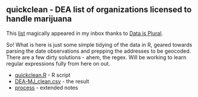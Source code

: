 ## quickclean - DEA list of organizations licensed to handle marijuana

This [list](http://birrenbach.com/INSTITUTE/wp-content/uploads/2016/04/16-00257-F-Final.xlsx.pdf) magically appeared in my inbox thanks to [Data is Plural](https://tinyletter.com/data-is-plural).

So! What is here is just some simple tidying of the data in R, geared towards parsing the date observations and prepping the addresses to be geocoded. There are a few dirty solutions - ahem, the regex. Will be working to learn regular expressions fully from here on out.

- [quickclean.R](https://github.com/mozzarellaV8/dea-mj/blob/master/quickclean.R) - R script
- [DEA-MJ_clean.csv](https://github.com/mozzarellaV8/dea-mj/blob/master/DEA-MJ_clean.csv) - the result
- [process](https://github.com/mozzarellaV8/dea-mj/blob/master/process.md) - extended notes






